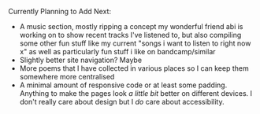 Currently Planning to Add Next:

- A music section, mostly ripping a concept my wonderful friend abi is working on to show recent tracks I've listened to, but also compiling some other fun stuff like my current "songs i want to listen to right now x" as well as particularly fun stuff i like on bandcamp/similar
- Slightly better site navigation? Maybe
- More poems that I have collected in various places so I can keep them somewhere more centralised
- A minimal amount of responsive code or at least some padding. Anything to make the pages look *a little bit* better on different devices. I don't really care about design but I *do* care about accessibility. 

